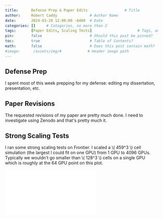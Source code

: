 ```yaml
---
title:      Defense Prep & Paper Edits                 # Title
author:     Robert Caddy               # Author Name
date:       2024-03-29 12:00:00 -0400  # Date
categories: []     # Catagories, no more than 2
tags:       [Paper Edits, Scaling Tests]                     # Tags, any number
pin:        false                      # Should this post be pinned?
toc:        true                       # Table of Contents?
math:       false                      # Does this post contain math?
#image:      /assets/img/#            # Header image path
---
```


## Defense Prep

I spent most of this week prepping for my defense: editing my dissertation, presentation, etc.

## Paper Revisions

The requested revisions of my paper are pretty much done. I need to investigate using Zenodo and that's pretty much it.

## Strong Scaling Tests

I ran some strong scaling tests on Frontier. I scaled a \\\( 459^3 \\) cell simulation (the largest I could fit on one GPU) from 1 GPU to 4096 GPUs. Typically we wouldn't go smaller than \\( 128^3 \\) cells on a single GPU which is roughly at the 64 GPU point on this plot.

![Monotonized version](/assets/img/2024-post-assets/2024-03-29-scaling_test_strong.pdf)
